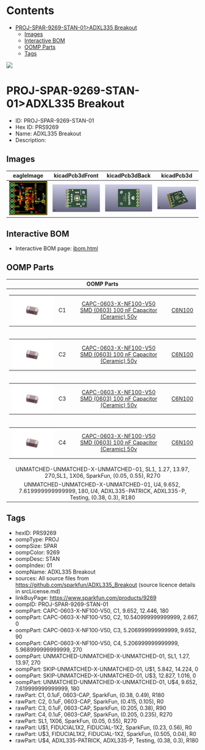 



Contents
========

* [PROJ-SPAR-9269-STAN-01>ADXL335 Breakout](#proj-spar-9269-stan-01adxl335-breakout)
	* [Images](#images)
	* [Interactive BOM](#interactive-bom)
	* [OOMP Parts](#oomp-parts)
	* [Tags](#tags)
  
![][im]
# PROJ-SPAR-9269-STAN-01>ADXL335 Breakout

- ID: PROJ-SPAR-9269-STAN-01
- Hex ID: PRS9269
- Name: ADXL335 Breakout
- Description: 

## Images
  
  

|eagleImage|kicadPcb3dFront|kicadPcb3dBack|kicadPcb3d|
| :---: | :---: | :---: | :---: |
|[![eagleImage](eagleImage_140.png)](eagleImage_600.png)|[![kicadPcb3dFront](kicadPcb3dFront_140.png)](kicadPcb3dFront_600.png)|[![kicadPcb3dBack](kicadPcb3dBack_140.png)](kicadPcb3dBack_600.png)|[![kicadPcb3d](kicadPcb3d_140.png)](kicadPcb3d_600.png)|

## Interactive BOM

- Interactive BOM page: [ibom.html](kicad/bom/ibom.html)

## OOMP Parts
  

|OOMP Parts|
| :---: |
|<table><tr><td>![CAPC-0603-X-NF100-V50](https://raw.githubusercontent.com/oomlout/oomlout_OOMP_parts/main/CAPC-0603-X-NF100-V50/image_140.jpg)</td><td> C1</td><td>[CAPC-0603-X-NF100-V50<br>SMD (0603) 100 nF Capacitor (Ceramic) 50v](https://github.com/oomlout/oomlout_OOMP_parts/tree/main/CAPC-0603-X-NF100-V50/)</td><td>[C6N100](https://github.com/oomlout/oomlout_OOMP_parts/tree/main/CAPC-0603-X-NF100-V50/)</td></tr></table>|
|<table><tr><td>![CAPC-0603-X-NF100-V50](https://raw.githubusercontent.com/oomlout/oomlout_OOMP_parts/main/CAPC-0603-X-NF100-V50/image_140.jpg)</td><td> C2</td><td>[CAPC-0603-X-NF100-V50<br>SMD (0603) 100 nF Capacitor (Ceramic) 50v](https://github.com/oomlout/oomlout_OOMP_parts/tree/main/CAPC-0603-X-NF100-V50/)</td><td>[C6N100](https://github.com/oomlout/oomlout_OOMP_parts/tree/main/CAPC-0603-X-NF100-V50/)</td></tr></table>|
|<table><tr><td>![CAPC-0603-X-NF100-V50](https://raw.githubusercontent.com/oomlout/oomlout_OOMP_parts/main/CAPC-0603-X-NF100-V50/image_140.jpg)</td><td> C3</td><td>[CAPC-0603-X-NF100-V50<br>SMD (0603) 100 nF Capacitor (Ceramic) 50v](https://github.com/oomlout/oomlout_OOMP_parts/tree/main/CAPC-0603-X-NF100-V50/)</td><td>[C6N100](https://github.com/oomlout/oomlout_OOMP_parts/tree/main/CAPC-0603-X-NF100-V50/)</td></tr></table>|
|<table><tr><td>![CAPC-0603-X-NF100-V50](https://raw.githubusercontent.com/oomlout/oomlout_OOMP_parts/main/CAPC-0603-X-NF100-V50/image_140.jpg)</td><td> C4</td><td>[CAPC-0603-X-NF100-V50<br>SMD (0603) 100 nF Capacitor (Ceramic) 50v](https://github.com/oomlout/oomlout_OOMP_parts/tree/main/CAPC-0603-X-NF100-V50/)</td><td>[C6N100](https://github.com/oomlout/oomlout_OOMP_parts/tree/main/CAPC-0603-X-NF100-V50/)</td></tr></table>|
|UNMATCHED-UNMATCHED-X-UNMATCHED-01, SL1, 1.27, 13.97, 270,SL1, 1X06, SparkFun, (0.05, 0.55), R270|
|UNMATCHED-UNMATCHED-X-UNMATCHED-01, U$4, 9.652, 7.619999999999999, 180,U$4, ADXL335-PATRICK, ADXL335-P, Testing, (0.38, 0.3), R180|

## Tags

- hexID: PRS9269
- oompType: PROJ
- oompSize: SPAR
- oompColor: 9269
- oompDesc: STAN
- oompIndex: 01
- oompName: ADXL335 Breakout
- sources: All source files from https://github.com/sparkfun/ADXL335_Breakout (source licence details in srcLicense.md)
- linkBuyPage: https://www.sparkfun.com/products/9269
- oompID: PROJ-SPAR-9269-STAN-01
- oompPart: CAPC-0603-X-NF100-V50, C1, 9.652, 12.446, 180
- oompPart: CAPC-0603-X-NF100-V50, C2, 10.540999999999999, 2.667, 0
- oompPart: CAPC-0603-X-NF100-V50, C3, 5.206999999999999, 9.652, 90
- oompPart: CAPC-0603-X-NF100-V50, C4, 5.206999999999999, 5.968999999999999, 270
- oompPart: UNMATCHED-UNMATCHED-X-UNMATCHED-01, SL1, 1.27, 13.97, 270
- oompPart: SKIP-UNMATCHED-X-UNMATCHED-01, U$1, 5.842, 14.224, 0
- oompPart: SKIP-UNMATCHED-X-UNMATCHED-01, U$3, 12.827, 1.016, 0
- oompPart: UNMATCHED-UNMATCHED-X-UNMATCHED-01, U$4, 9.652, 7.619999999999999, 180
- rawPart: C1, 0.1uF, 0603-CAP, SparkFun, (0.38, 0.49), R180
- rawPart: C2, 0.1uF, 0603-CAP, SparkFun, (0.415, 0.105), R0
- rawPart: C3, 0.1uF, 0603-CAP, SparkFun, (0.205, 0.38), R90
- rawPart: C4, 0.1uF, 0603-CAP, SparkFun, (0.205, 0.235), R270
- rawPart: SL1, 1X06, SparkFun, (0.05, 0.55), R270
- rawPart: U$1, FIDUCIAL1X2, FIDUCIAL-1X2, SparkFun, (0.23, 0.56), R0
- rawPart: U$3, FIDUCIAL1X2, FIDUCIAL-1X2, SparkFun, (0.505, 0.04), R0
- rawPart: U$4, ADXL335-PATRICK, ADXL335-P, Testing, (0.38, 0.3), R180



[im]: kicadPcb3d_450.png
